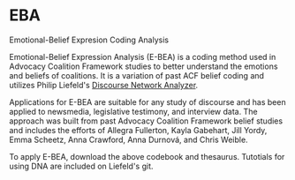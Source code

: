 # EBA
Emotional-Belief Expresion Coding Analysis


Emotional-Belief Expression Analysis (E-BEA) is a coding method used in Advocacy Coalition Framework studies to better understand the emotions and beliefs of coalitions. It is a variation of past ACF belief coding and utilizes Philip Liefeld's [Discourse Network Analyzer](https://github.com/leifeld/dna).

Applications for E-BEA are suitable for any study of discourse and has been applied to newsmedia, legislative testimony, and interview data. The approach was built from past Advocacy Coalition Framework belief studies and includes the efforts of Allegra Fullerton, Kayla Gabehart, Jill Yordy, Emma Scheetz, Anna Crawford, Anna Durnová, and Chris Weible. 

To apply E-BEA, download the above codebook and thesaurus. Tutotials for using DNA are included on Liefeld's git. 
